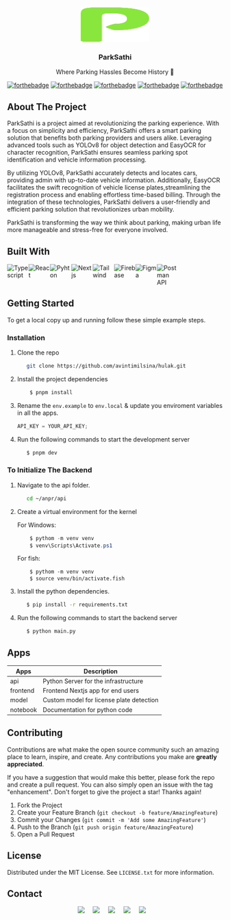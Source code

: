 <!-- PROJECT LOGO -->
<br />
<div align="center">
  <a href="https://parksathi.vercel.app">
    <img src="frontend/public/logo.svg" alt="Logo" width="160" height="80"/>
  </a>

  <h3 align="center">ParkSathi</h3>

  <p align="center">
    Where Parking Hassles Become History 🚙
    <br />

[![forthebadge](https://forthebadge.com/images/badges/built-with-love.svg)](https://forthebadge.com)
[![forthebadge](https://forthebadge.com/images/badges/works-on-my-machine.svg)](https://forthebadge.com)
[![forthebadge](https://forthebadge.com/images/badges/powered-by-coffee.svg)](https://forthebadge.com)
[![forthebadge](https://forthebadge.com/images/badges/uses-brains.svg)](https://forthebadge.com)
[![forthebadge](https://forthebadge.com/images/badges/made-with-python.svg)](https://forthebadge.com)

</div>

## About The Project

ParkSathi is a project aimed at revolutionizing the parking experience. With a focus on simplicity and efficiency, ParkSathi offers a smart parking solution that benefits both parking providers and users alike. Leveraging advanced tools such as YOLOv8 for object detection and EasyOCR for character recognition, ParkSathi ensures seamless parking spot identification and vehicle information processing.

By utilizing YOLOv8, ParkSathi accurately detects and locates cars, providing admin with up-to-date vehicle information. Additionally, EasyOCR facilitates the swift recognition of vehicle license plates,streamlining the registration process and enabling effortless time-based billing.
Through the integration of these technologies, ParkSathi delivers a user-friendly and efficient parking solution that revolutionizes urban mobility.

ParkSathi is transforming the way we think about parking, making urban life more manageable and stress-free for everyone involved.

## Built With

<div style="display: flex; flex-wrap: wrap;">
<img src="https://img.icons8.com/color/48/000000/typescript.png" title="Typescript" alt="Typescript" width="50" height="50" />
<img src="https://img.icons8.com/color/48/000000/react-native.png" title="React" alt="React" width="50" height="50" />
<img src="https://img.icons8.com/color/48/000000/python.png" title="Python" alt="Pyhton" width="50" height="50" />
<img src="https://img.icons8.com/color/48/000000/nextjs.png" title="Nextjs" alt="Nextjs" width="50" height="50" />
<img src="https://img.icons8.com/color/48/000000/tailwindcss.png" title="Tailwind" alt="Tailwind" width="50" height="50" />
<img src="https://img.icons8.com/color/48/000000/firebase.png" title="Firebase" alt="Firebase" width="50" height="50" />
<img src="https://img.icons8.com/color/48/000000/figma.png" title="Figma" alt="Figma" width="50" height="50" />
<img width="50" height="50" src="https://img.icons8.com/dusk/64/postman-api.png" title="Postman API" alt="Postman API"/>
</div>

<!-- GETTING STARTED -->

## Getting Started

To get a local copy up and running follow these simple example steps.

### Installation

1. Clone the repo
   ```sh copy
      git clone https://github.com/avintimilsina/hulak.git
   ```
2. Install the project dependencies

   ```sh copy
       $ pnpm install
   ```

3. Rename the `env.example` to `env.local` & update you enviroment variables in all the apps.

   ```js
   API_KEY = YOUR_API_KEY;
   ```

4. Run the following commands to start the development server

   ```sh copy
      $ pnpm dev
   ```

### To Initialize The Backend

1. Navigate to the api folder.
   ```sh copy
      cd ~/anpr/api
   ```
2. Create a virtual environment for the kernel

   For Windows:

   ```powershell copy
       $ pythom -m venv venv
       $ venv\Scripts\Activate.ps1
   ```

   For fish:

   ```fish copy
       $ pythom -m venv venv
       $ source venv/bin/activate.fish
   ```

3. Install the python dependencies.

   ```sh copy
      $ pip install -r requirements.txt
   ```

4. Run the following commands to start the backend server

   ```sh copy
      $ python main.py
   ```

## Apps

| Apps     | Description                              |
| -------- | ---------------------------------------- |
| api      | Python Server for the infrastructure     |
| frontend | Frontend Nextjs app for end users        |
| model    | Custom model for license plate detection |
| notebook | Documentation for python code            |

## Contributing

Contributions are what make the open source community such an amazing place to learn, inspire, and create. Any contributions you make are **greatly appreciated**.

If you have a suggestion that would make this better, please fork the repo and create a pull request. You can also simply open an issue with the tag "enhancement".
Don't forget to give the project a star! Thanks again!

1. Fork the Project
2. Create your Feature Branch (`git checkout -b feature/AmazingFeature`)
3. Commit your Changes (`git commit -m 'Add some AmazingFeature'`)
4. Push to the Branch (`git push origin feature/AmazingFeature`)
5. Open a Pull Request

<!-- LICENSE -->

## License

Distributed under the MIT License. See `LICENSE.txt` for more information.

<!-- CONTACT -->

## Contact

<div align="center">
  <a href="mailto:avin.timilsina.16@gmail.com"><img src="https://img.shields.io/badge/gmail-%23D14836.svg?&style=for-the-badge&logo=gmail&logoColor=white" /></a>&nbsp;&nbsp;&nbsp;&nbsp;
  <a href="https://www.facebook.com/avin.timilsina.16/"><img src="https://img.shields.io/badge/facebook-%233B5998.svg?&style=for-the-badge&logo=facebook&logoColor=white" /></a>&nbsp;&nbsp;&nbsp;&nbsp;
  <a href="https://www.instagram.com/avin_timilsina/"><img src="https://img.shields.io/badge/instagram-%23dc2743.svg?&style=for-the-badge&logo=instagram&logoColor=white" /></a>&nbsp;&nbsp;&nbsp;&nbsp;
  <a href="https://www.linkedin.com/in/abintimilsina/"><img src="https://img.shields.io/badge/linkedin-%230077B5.svg?&style=for-the-badge&logo=linkedin&logoColor=white" /></a>&nbsp;&nbsp;&nbsp;&nbsp;
  <a href="https://twitter.com/avin_timilsina"><img src="https://img.shields.io/badge/twitter-%231DA1F2.svg?&style=for-the-badge&logo=twitter&logoColor=white" /></a>&nbsp;&nbsp;&nbsp;&nbsp;
  </a>

</div>

